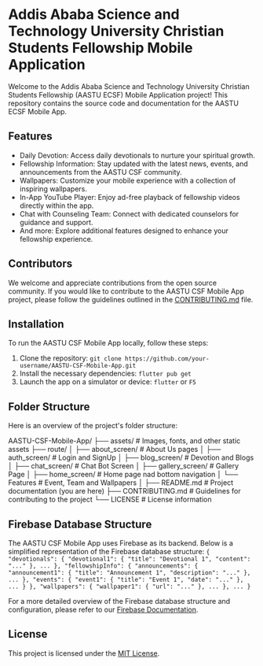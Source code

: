 # Addis Ababa Science and Technology University Christian Students Fellowship Mobile Application

Welcome to the Addis Ababa Science and Technology University Christian Students Fellowship (AASTU ECSF) Mobile Application project! This repository contains the source code and documentation for the AASTU ECSF Mobile App.

## Features

- Daily Devotion: Access daily devotionals to nurture your spiritual growth.
- Fellowship Information: Stay updated with the latest news, events, and announcements from the AASTU CSF community.
- Wallpapers: Customize your mobile experience with a collection of inspiring wallpapers.
- In-App YouTube Player: Enjoy ad-free playback of fellowship videos directly within the app.
- Chat with Counseling Team: Connect with dedicated counselors for guidance and support.
- And more: Explore additional features designed to enhance your fellowship experience.

## Contributors

We welcome and appreciate contributions from the open source community. If you would like to contribute to the AASTU CSF Mobile App project, please follow the guidelines outlined in the [CONTRIBUTING.md](./CONTRIBUTING.md) file.

## Installation

To run the AASTU CSF Mobile App locally, follow these steps:

1. Clone the repository: `git clone https://github.com/your-username/AASTU-CSF-Mobile-App.git`
2. Install the necessary dependencies: `flutter pub get`
3. Launch the app on a simulator or device: `flutter` or `F5`
## Folder Structure

Here is an overview of the project's folder structure:

AASTU-CSF-Mobile-App/
├── assets/ # Images, fonts, and other static assets
├── route/
│ ├── about_screen/ # About Us pages
│ ├── auth_screen/ # Login and SignUp 
│ ├── blog_screen/ # Devotion and Blogs
│ ├── chat_screen/ # Chat Bot Screen
│ ├── gallery_screen/ # Gallery Page
│ ├── home_screen/ # Home page nad bottom navigation
│ └── Features # Event, Team and Wallpapers
│
├── README.md # Project documentation (you are here)
├── CONTRIBUTING.md # Guidelines for contributing to the project
└── LICENSE # License information

## Firebase Database Structure
The AASTU CSF Mobile App uses Firebase as its backend. Below is a simplified representation of the Firebase database structure:
`
{
"devotionals": {
"devotional1": {
"title": "Devotional 1",
"content": "..."
},
...
},
"fellowshipInfo": {
"announcements": {
"announcement1": {
"title": "Announcement 1",
"description": "..."
},
...
},
"events": {
"event1": {
"title": "Event 1",
"date": "..."
},
...
}
},
"wallpapers": {
"wallpaper1": {
"url": "..."
},
...
},
...
} `


For a more detailed overview of the Firebase database structure and configuration, please refer to our [Firebase Documentation](./docs/firebase.md).

## License
This project is licensed under the [MIT License](./LICENSE).
